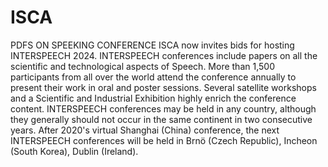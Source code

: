 # ISCA
PDFS ON SPEEKING CONFERENCE
ISCA now invites bids for hosting INTERSPEECH 2024. INTERSPEECH conferences include papers on all the scientific and technological aspects of Speech. More than 1,500 participants from all over the world attend the conference annually to present their work in oral and poster sessions. Several satellite workshops and a Scientific and Industrial Exhibition highly enrich the conference content. INTERSPEECH conferences may be held in any country, although they generally should not occur in the same continent in two consecutive years. After 2020's virtual Shanghai (China) conference, the next INTERSPEECH conferences will be held in Brnö (Czech Republic), Incheon (South Korea), Dublin (Ireland).
